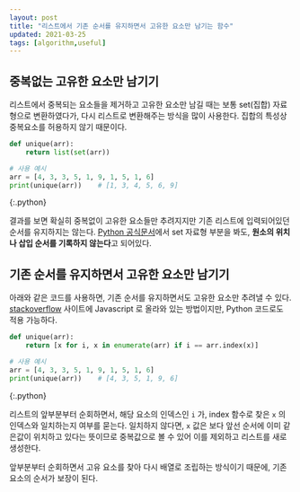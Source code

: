 ```yaml
---
layout: post
title: "리스트에서 기존 순서를 유지하면서 고유한 요소만 남기는 함수"
updated: 2021-03-25
tags: [algorithm,useful]
---
```


## 중복없는 고유한 요소만 남기기

리스트에서 중복되는 요소들을 제거하고 고유한 요소만 남길 때는 보통 set(집합) 자료형으로 변환하였다가, 다시 리스트로 변환해주는 방식을 많이 사용한다. 집합의 특성상 중복요소를 허용하지 않기 때문이다.

```python
def unique(arr):
    return list(set(arr))

# 사용 예시
arr = [4, 3, 3, 5, 1, 9, 1, 5, 1, 6]
print(unique(arr))    # [1, 3, 4, 5, 6, 9]
```
{:.python}

결과를 보면 확실히 중복없이 고유한 요소들만 추려지지만 기존 리스트에 입력되어있던 순서를 유지하지는 않는다. [Python 공식문서](https://docs.python.org/ko/3.8/library/stdtypes.html#set-types-set-frozenset)에서 set 자료형 부분을 봐도, **원소의 위치나 삽입 순서를 기록하지 않는다**고 되어있다.

## 기존 순서를 유지하면서 고유한 요소만 남기기

아래와 같은 코드를 사용하면, 기존 순서를 유지하면서도 고유한 요소만 추려낼 수 있다. [stackoverflow](https://stackoverflow.com/questions/1960473/get-all-unique-values-in-a-javascript-array-remove-duplicates) 사이트에 Javascript 로 올라와 있는 방법이지만, Python 코드로도 적용 가능하다.

```python
def unique(arr):
    return [x for i, x in enumerate(arr) if i == arr.index(x)]

# 사용 예시
arr = [4, 3, 3, 5, 1, 9, 1, 5, 1, 6]
print(unique(arr))    # [4, 3, 5, 1, 9, 6]
```
{:.python}

리스트의 앞부분부터 순회하면서, 해당 요소의 인덱스인 `i` 가, index 함수로 찾은 `x` 의 인덱스와 일치하는지 여부를 묻는다. 일치하지 않다면, `x` 값은 보다 앞선 순서에 이미 같은값이 위치하고 있다는 뜻이므로 중복값으로 볼 수 있어 이를 제외하고 리스트를 새로 생성한다.

앞부분부터 순회하면서 고유 요소를 찾아 다시 배열로 조립하는 방식이기 때문에, 기존 요소의 순서가 보장이 된다.